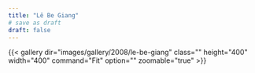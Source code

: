```yaml
---
title: "Lê Be Giang"
# save as draft
draft: false
---
```


{{< gallery dir="images/gallery/2008/le-be-giang" class="" height="400" width="400" command="Fit" option="" zoomable="true" >}}
